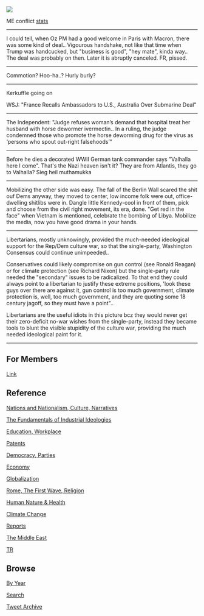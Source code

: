 <img src="https://drive.google.com/uc?export=view&id=1B2wf9R7AMH1d7Vw6e2mucLbIQ5NSjir7"/>

ME conflict [stats](2019/05/confstats.md#gdeltme)

---

I could tell, when Oz PM had a good welcome in Paris with Macron,
there was some kind of deal.. Vigourous handshake, not like that time
when Trump was handcucked, but "business is good", "hey mate", kinda
way.. The deal was probably on then. Later it is abruptly
canceled. FR, pissed.

---

Commotion? Hoo-ha..? Hurly burly?

---

Kerkuffle going on

WSJ: "France Recalls Ambassadors to U.S., Australia Over Submarine Deal"

---

The Independent: "Judge refuses woman’s demand that hospital treat her
husband with horse dewormer ivermectin.. In a ruling, the judge
condemned those who promote the horse deworming drug for the virus as
‘persons who spout out-right falsehoods’"

---

Before he dies a decorated WWII German tank commander says "Valhalla
here I come".  That's the Nazi heaven isn't it? They are from
Atlantis, they go to Valhalla? Sieg heil muthamukka

---

Mobilizing the other side was easy. The fall of the Berlin Wall scared
the shit ouf Dems anyway, they moved to center, low income folk were
out, office-dwelling shitlibs were in. Dangle little Kennedy-cool in
front of them, pick and choose from the civil right movement, its era,
done. "Get red in the face" when Vietnam is mentioned, celebrate the
bombing of Libya. Mobilize the media, now you have good drama in your
hands.

---

Libertarians, mostly unknowingly, provided the much-needed ideological
support for the Rep/Dem culture war, so that the single-party,
Washington Consensus could continue unimpeeded..

Conservatives could likely compromise on gun control (see Ronald
Reagan) or for climate protection (see Richard Nixon) but the
single-party rule needed the "secondary" issues to be radicalized. To
that end they could always point to a libertarian to justify these
extreme positions, 'look these guys over there are against it, gun
control is too much government, climate protection is, well, too much
government, and they are quoting some 18 century jagoff, so they must
have a point"..

Libertarians are the useful idiots in this picture bcz they would
never get their zero-deficit no-war wishes from the single-party,
instead they became tools to blunt the visible stupidity of the
culture war, providing the much needed ideological paint for it.

---

## For Members

[Link](https://thirdwave-members.herokuapp.com)

## Reference

[Nations and Nationalism, Culture, Narratives](/2013/02/nations-and-nationalism.md)

[The Fundamentals of Industrial Ideologies](/2011/04/fundamentals-of-industrial-ideologies.md)

[Education, Workplace](2017/09/education-workplace.md)

[Patents](/2018/09/patents.md)

[Democracy, Parties](/2016/11/democracy.md)

[Economy](/2018/05/economy.md)

[Globalization](/2018/09/globalization.md)

[Rome, The First Wave, Religion](/2017/12/rome.md)

[Human Nature & Health](/2020/07/human-nature.md)

[Climate Change](/2018/12/climate.md)

[Reports](/2019/05/reports.md)

[The Middle East](/2019/07/middleeast.md)

[TR](../tr)

## Browse

[By Year](years.md)

[Search](search.html)

[Tweet Archive](/tweets/README.md)


